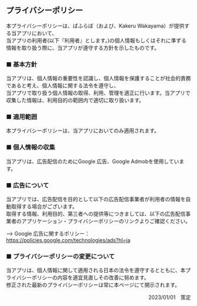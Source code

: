 ## プライバシーポリシー

本プライバシーポリシーは、ぱふらぼ（および、Kakeru Wakayama）が提供する当アプリにおいて、  
当アプリの利用者(以下『利用者』とします。)の個人情報もしくはそれに準ずる情報を取り扱う際に、当アプリが遵守する方針を示したものです。

### ■ 基本方針

当アプリは、個人情報の重要性を認識し、個人情報を保護することが社会的責務であると考え、個人情報に関する法令を遵守し、  
当アプリで取り扱う個人情報の取得、利用、管理を適正に行います。当アプリで収集した情報は、利用目的の範囲内で適切に取り扱います。

### ■ 適用範囲

本プライバシーポリシーは、当アプリにおいてのみ適用されます。

### ■ 個人情報の収集

当アプリは、広告配信のためにGoogle 広告、Google Admobを使用しています。

### ■ 広告について

当アプリでは、広告配信を目的として以下の広告配信事業者が利用者の情報を自動取得する場合がございます。  
取得する情報、利用目的、第三者への提供等につきましては、以下の広告配信事業者のアプリケーション・プライバシーポリシーのリンクよりご確認ください。

--> Google 広告に関するポリシー：<a href="https://policies.google.com/technologies/ads?hl=ja">https://policies.google.com/technologies/ads?hl=ja</a>

### ■ プライバシーポリシーの変更について

当アプリは、個人情報に関して適用される日本の法令を遵守するとともに、本プライバシーポリシーの内容を適宜見直しその改善に努めます。  
修正された最新のプライバシーポリシーは常に本ページにて開示されます。

<div style="text-align: right;">
2023/01/01　策定
</div>